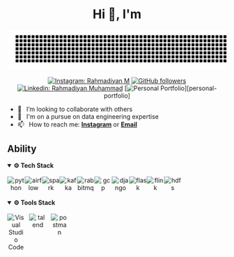 <h1 align="center"> Hi 👋, I'm <a href="https://www.instagram.com/rianying/"></a></h1>
<div align="center">

[![jasineri/gitartwork](gitartwork.svg)](https://github.com/rianying/rianying)
</div>
<div align="center">

[![Instagram: Rahmadiyan M](https://img.shields.io/badge/-FOLLOW-blue?style=for-the-badge&logo=Instagram&link=ttps://www.instagram.com/rianying/)][instagram]
[![GitHub followers](https://img.shields.io/github/followers/rianying?logo=GitHub&style=for-the-badge)][github]
[![Linkedin: Rahmadiyan Muhammad](https://img.shields.io/badge/-CONNECT-blue?style=for-the-badge&logo=Linkedin&link=https://www.linkedin.com/in/rahmadiyan)][linkedin]
[![Personal Portfolio](https://img.shields.io/badge/Personal_Portfolio&link=https://www.rian.social/)][personal-portfolio]

</div>

- 👯 &ensp;I’m looking to collaborate with others
- 🗿 &ensp;I'm on a pursue on data engineering expertise
- 📫 &ensp;How to reach me: [**Instagram**][instagram] or [**Email**][email]
## Ability
<details open="">
  <summary><b> ⚙️ Tech Stack </b></summary>
</br>

  <div align="center">
    <img align="left" src="https://upload.wikimedia.org/wikipedia/commons/thumb/c/c3/Python-logo-notext.svg/1869px-Python-logo-notext.svg.png" alt="python" width="40px"  />
    <img align="left" alt="airflow" width="40px" src="https://airflow.apache.org/docs/apache-airflow/2.3.2/_images/pin_large.png"  />
    <img align="left" src="https://upload.wikimedia.org/wikipedia/commons/thumb/f/f3/Apache_Spark_logo.svg/1200px-Apache_Spark_logo.svg.png" alt="spark" width="40px" />
    <img align="left" src="https://w7.pngwing.com/pngs/929/893/png-transparent-apache-kafka-apache-cassandra-logo-apache-http-server-apache-hadoop-beijing-text-logo-windows.png" alt="kafka" width="40px" />
    <img align="left" src="https://upload.wikimedia.org/wikipedia/commons/thumb/7/71/RabbitMQ_logo.svg/2560px-RabbitMQ_logo.svg.png" alt="rabbitmq" width="40px" />
    <img align="left" alt="gcp" width="40px" src="https://www.gend.co/hs-fs/hubfs/gcp-logo-cloud.png?width=730&name=gcp-logo-cloud.png" />   
    <img align="left" alt="django" width="40px" src="https://w7.pngwing.com/pngs/159/366/png-transparent-django-python-computer-icons-logo-python-text-label-rectangle-thumbnail.png"/>
    <img align="left" alt="flask" width="40px" src="https://www.jumpingrivers.com/blog/python-api-deployment-rstudio-flask/flask.png"/>
    <img align="left" alt="flink" width="40px" src="https://www.driven.io/wp-content/uploads/2016/02/flink-logo.png"/>
    <img align="left" alt="hdfs" width="40px" src="https://images.g2crowd.com/uploads/product/image/social_landscape/social_landscape_689ac3b637ca780ceb5591a5a9bde905/hadoop-hdfs.png"/>
  </div>
  </br>
</details>

</br>
</br>

<details open="">
  <summary><b> ⚙️ Tools Stack </b></summary>
</br>
  
  <center>
    <img align="left" alt="Visual Studio Code" width="40px" src="https://cdn.jsdelivr.net/gh/devicons/devicon/icons/vscode/vscode-original.svg" style="padding-right:10px;" />
    <img align="left" alt="talend" width="40px" src="https://i.pinimg.com/originals/14/8c/a5/148ca54a0f1c8d22df4499d595d0da4c.png" style="padding-right:10px;" />
    <img align="left" alt="postman" width="40px" src="https://voyager.postman.com/logo/postman-logo-icon-orange.svg"  />
  </center>
</details>
</br>

[linkedin]:https://www.linkedin.com/in/rahmadiyan/
[github]: https://github.com/rianying
[instagram]: https://www.instagram.com/rianying/
[email]: rahmadiyanmuhammad12@gmail.com/
